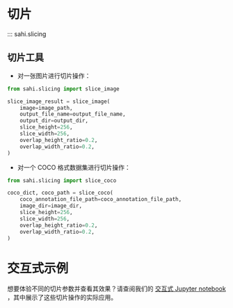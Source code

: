# 切片

::: sahi.slicing

## 切片工具

- 对一张图片进行切片操作：

```python
from sahi.slicing import slice_image

slice_image_result = slice_image(
    image=image_path,
    output_file_name=output_file_name,
    output_dir=output_dir,
    slice_height=256,
    slice_width=256,
    overlap_height_ratio=0.2,
    overlap_width_ratio=0.2,
)
```

- 对一个 COCO 格式数据集进行切片操作：

```python
from sahi.slicing import slice_coco

coco_dict, coco_path = slice_coco(
    coco_annotation_file_path=coco_annotation_file_path,
    image_dir=image_dir,
    slice_height=256,
    slice_width=256,
    overlap_height_ratio=0.2,
    overlap_width_ratio=0.2,
)
```

# 交互式示例

想要体验不同的切片参数并查看其效果？请查阅我们的 [交互式 Jupyter notebook](../../demo/slicing.ipynb) ，其中展示了这些切片操作的实际应用。
